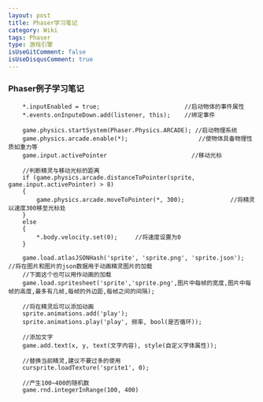 ```yaml
---
layout: post
title: Phaser学习笔记
category: Wiki
tags: Phaser 
type: 游戏引擎
isUseGitComment: false
isUseDisqusComment: true
---
```


### Phaser例子学习笔记

		*.inputEnabled = true;                        //启动物体的事件属性
		*.events.onInputeDown.add(listener, this);    //绑定事件

		game.physics.startSystem(Phaser.Physics.ARCADE); //启动物理系统
		game.physics.arcade.enable(*);                    //使物体具备物理性质如重力等
		game.input.activePointer                        //移动光标

		//判断精灵与移动光标的距离
	    if (game.physics.arcade.distanceToPointer(sprite, game.input.activePointer) > 8)
	    {
	        game.physics.arcade.moveToPointer(*, 300);             //将精灵以速度300移至光标处
	    }
	    else
	    {
	        *.body.velocity.set(0);     //将速度设置为0
	    }

	    game.load.atlasJSONHash('sprite', 'sprite.png', 'sprite.json');    //将在图片和图片的json数据用于动画精灵图片的加载
	    //下面这个也可以用作动画的加载
	    game.load.spritesheet('sprite','sprite.png',图片中每帧的宽度,图片中每帧的高度,最多有几帧,每帧的外边距,每帧之间的间隔); 

	    //将在精灵后可以添加动画
	    sprite.animations.add('play');
	    sprite.animations.play('play', 频率, bool(是否循环));

	    //添加文字
	    game.add.text(x, y, text(文字内容), style(自定义字体属性));
		
		//替换当前精灵,建议不要过多的使用
	  	cursprite.loadTexture('sprite1', 0);  

	  	//产生100~400的随机数
	  	game.rnd.integerInRange(100, 400)

